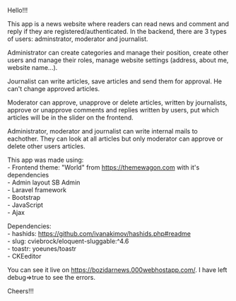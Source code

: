 Hello!!!

This app is a news website where readers can read news and comment and reply if they are registered/authenticated. In the backend, there are 3 types of users: adminstrator, moderator and journalist.

Administrator can create categories and manage their position, create other users and manage their roles, manage website settings (address, about me, website name...).

Journalist can write articles, save articles and send them for approval. He can't change approved articles.

Moderator can approve, unapprove or delete articles, written by journalists, approve or unapprove comments and replies written by users, put which articles will be in the slider on the frontend.

Administrator, moderator and journalist can write internal mails to eachother.
They can look at all articles but only moderator can approve or delete other users articles.

This app was made using:
<br/>    - Frontend theme: "World" from https://themewagon.com with it's dependencies
<br/>    - Admin layout SB Admin
<br/>    - Laravel framework
<br/>    - Bootstrap
<br/>    - JavaScript
<br/>    - Ajax

Dependencies:
<br/>    - hashids: https://github.com/ivanakimov/hashids.php#readme
<br/>    - slug: cviebrock/eloquent-sluggable:^4.6
<br/>    - toastr: yoeunes/toastr
<br/>    - CKEeditor

You can see it live on https://bozidarnews.000webhostapp.com/. I have left debug=>true to see the errors.

Cheers!!!

